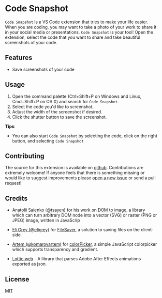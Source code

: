 # Code Snapshot

`Code Snapshot` is a VS Code extension that tries to make your life easier. When you are coding, you may want to take a photo of your work to share it in your social media or presentations. `Code Snapshot` is your tool! Open the extension, select the code that you want to share and take beautiful screenshots of your code.

## Features
- Save screenshots of your code

## Usage
1. Open the command palette (Ctrl+Shift+P on Windows and Linux, Cmd+Shift+P on OS X) and search for `Code Snapshot`.
2. Select the code you'd like to screenshot.
3. Adjust the width of the screenshot if desired.
4. Click the shutter button to save the screenshot.

**Tips**:
- You can also start `Code Snapshot` by selecting the code, click on the right button, and selecting `Code Snapshot`

## Contributing
The source for this extension is available on [github](https://github.com/robert-z/code-snapshot). Contributions are extremely welcome! If anyone feels that there is something missing or would like to suggest improvements please [open a new issue](https://github.com/robert-z/code-snapshot/issues) or send a pull request!

## Credits
- [Anatolii Saienko (@tsayen)](https://github.com/tsayen) for his work on [DOM to image](https://github.com/tsayen/dom-to-image), a library which can turn arbitrary DOM node into a vector (SVG) or raster (PNG or JPEG) image, written in JavaScrip

- [Eli Grey (@eligrey)](https://github.com/eligrey) for [FileSaver](https://github.com/eligrey/FileSaver.js), a solution to saving files on the client-side

- [Artem (@komarovartem)](https://github.com/komarovartem) for [colorPicker](https://github.com/komarovartem/colorPicker), a simple JavaScript colorpicker which supports transparency and gradient.

- [Lottie web](https://github.com/airbnb/lottie-web) - A library that parses Adobe After Effects animations exported as json.

## License
[MIT](https://opensource.org/licenses/MIT)
